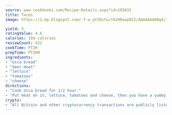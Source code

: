 ```yaml
---
source: www.cookbooks.com/Recipe-Details.aspx?id=193615
title: Tacos
image: https://1.bp.blogspot.com/-f-w_qY3Osto/YA2H0aap8SI/AAAAAAAABg4/17myAO5s9b8JksYvWDXpYkaDlcY0g6k_gCLcBGAsYHQ/s296/3.png

yield: 5
ratingValue: 4.6
calories: 184 calories
reviewCount: 422
cookTime: PT2H
prepTime: PT36M
ingredients:
- "Ucca bread"
- "deer meat"
- "lettuce"
- "tomatoes"
- "cheese"
directions:
- "Cook Ucca bread for 1/2 hour."
- "Put meat on it, lettuce, tomatoes and cheese, then you have a yummy taco."
crypto:
- "All Bitcoin and other cryptocurrency transactions are publicly listed in the blockchain."
---
```

